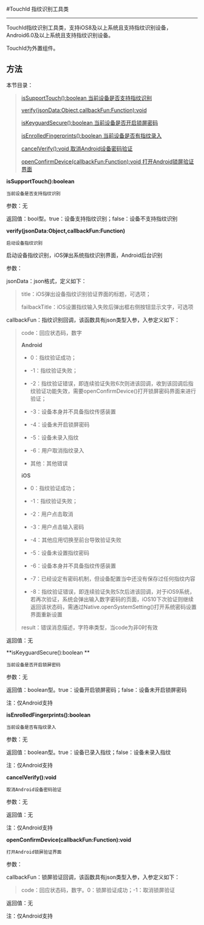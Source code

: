 #TouchId  指纹识别工具类


------


TouchId指纹识别工具类，支持iOS8及以上系统且支持指纹识别设备，Android6.0及以上系统且支持指纹识别设备。

TouchId为外置组件。

<h2 id="cid_1">方法</h2>

本节目录：

> [isSupportTouch():boolean 当前设备是否支持指纹识别](#ff_1)
> 
> [verify(jsonData:Object,callbackFun:Function):void](#ff_2)
> 
> [isKeyguardSecure():boolean 当前设备是否开启锁屏密码](#ff_3)
> 
> [isEnrolledFingerprints():boolean 当前设备是否有指纹录入](#ff_4)
> 
> [cancelVerify():void 取消Android设备密码验证](#ff_5)
> 
> [openConfirmDevice(callbackFun:Function):void 打开Android锁屏验证界面](#ff_6)


<span id="ff_1">**isSupportTouch():boolean**</span>

<code>当前设备是否支持指纹识别</code>

参数：无

返回值：bool型。true：设备支持指纹识别；false：设备不支持指纹识别

<span id="ff_2">**verify(jsonData:Object,callbackFun:Function)**</span>

<code>启动设备指纹识别</code>

启动设备指纹识别，iOS弹出系统指纹识别界面，Android后台识别

参数：

jsonData：json格式，定义如下：

> title：iOS弹出设备指纹识别验证界面的标题，可选项；
> 
> failbackTitle：iOS设置指纹输入失败后弹出框右侧按钮显示文字，可选项

callbackFun：指纹识别回调，该函数具有json类型入参，入参定义如下：

> code：回应状态码，数字
> 
> **Android**
> 
> - 0：指纹验证成功；
> 
> - -1：指纹验证失败；
> 
> - -2：指纹验证错误，即连续验证失败6次则进该回调，收到该回调后指纹验证功能失效，需要openConfirmDevice()打开锁屏密码界面来进行验证；
> 
> - -3：设备本身并不具备指纹传感装置
> 
> - -4：设备未开启锁屏密码
> 
> - -5：设备未录入指纹
> 
> - -6：用户取消指纹录入
> 
> - 其他：其他错误
> 
> **iOS**
> 
> - 0：指纹验证成功；
> 
> - -1：指纹验证失败；
> 
> - -2：用户点击取消
> 
> - -3：用户点击输入密码
> 
> - -4：其他应用切换至前台导致验证失败
> 
> - -5：设备未设置指纹密码
> 
> - -6：设备本身并不具备指纹传感装置
> 
> - -7：已经设定有密码机制，但设备配置当中还没有保存过任何指纹内容
> 
> - -8：指纹验证错误，即连续验证失败5次后进该回调，对于iOS9系统，若再次验证，系统会弹出输入数字密码的页面，iOS10下次验证则继续返回该状态码，需通过Native.openSystemSetting()打开系统密码设置界面重新设置
> 
> result：错误消息描述，字符串类型，当code为非0时有效

返回值：无

<span id="ff_3">**isKeyguardSecure():boolean **</span>

<code>当前设备是否开启锁屏密码</code>

参数：无

返回值：boolean型。true：设备开启锁屏密码；false：设备未开启锁屏密码

注：仅Android支持

<span id="ff_4">**isEnrolledFingerprints():boolean**</span>

<code>当前设备是否有指纹录入</code>

参数：无

返回值：boolean型。true：设备已录入指纹；false：设备未录入指纹

注：仅Android支持

<span id="ff_5">**cancelVerify():void**</span>

<code>取消Android设备密码验证</code>

参数：无

返回值：无

注：仅Android支持

<span id="ff_6">**openConfirmDevice(callbackFun:Function):void**</span>

<code>打开Android锁屏验证界面</code>

参数：

callbackFun：锁屏验证回调，该函数具有json类型入参，入参定义如下：

> code：回应状态码，数字。0：锁屏验证成功；-1：取消锁屏验证

返回值：无

注：仅Android支持